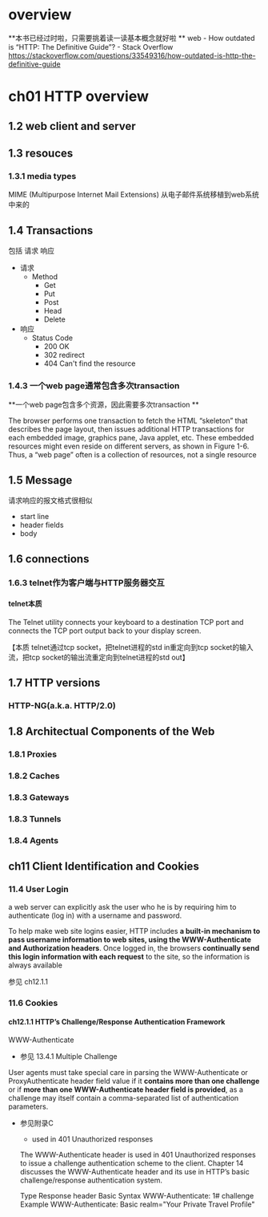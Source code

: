

# overview

**本书已经过时啦，只需要挑着读一读基本概念就好啦 **
web - How outdated is “HTTP: The Definitive Guide”? - Stack Overflow
<https://stackoverflow.com/questions/33549316/how-outdated-is-http-the-definitive-guide>



# ch01 HTTP overview

## 1.2 web client and server

## 1.3 resouces

### 1.3.1 media types

MIME (Multipurpose Internet Mail Extensions) 
从电子邮件系统移植到web系统中来的

## 1.4 Transactions

包括 请求 响应 


- 请求
	- Method
		- Get
		- Put
		- Post
		- Head
		- Delete
- 响应
	- Status Code
		- 200 OK
		- 302 redirect
		- 404 Can't find the resource

### 1.4.3 一个web page通常包含多次transaction

**一个web page包含多个资源，因此需要多次transaction **

The browser performs one transaction to fetch the HTML
“skeleton” that describes the page layout, then issues additional HTTP transactions
for each embedded image, graphics pane, Java applet, etc. These embedded
resources might even reside on different servers, as shown in Figure 1-6. Thus, a
“web page” often is a collection of resources, not a single resource

## 1.5 Message

请求响应的报文格式很相似

- start line
- header fields
- body



## 1.6 connections

### 1.6.3 telnet作为客户端与HTTP服务器交互


#### telnet本质
The Telnet utility connects your keyboard to a destination TCP port and connects the TCP port output back to your display screen. 

【本质 telnet通过tcp socket，把telnet进程的std in重定向到tcp socket的输入流，把tcp socket的输出流重定向到telnet进程的std out】


## 1.7 HTTP versions


### HTTP-NG(a.k.a. HTTP/2.0)



## 1.8 Architectual Components of the Web


### 1.8.1 Proxies


### 1.8.2 Caches 


### 1.8.3 Gateways


### 1.8.3 Tunnels


### 1.8.4 Agents







## ch11 Client Identification and Cookies


### 11.4 User Login

 a web server can explicitly ask the user who he is by requiring him to authenticate (log in) with a username and password.

To help make web site logins easier, HTTP includes **a built-in mechanism to pass username information to web sites, using the WWW-Authenticate and Authorization headers**. Once logged in, the browsers **continually send this login information with each request** to the site, so the information is always available

参见 ch12.1.1



### 11.6 Cookies




#### ch12.1.1 HTTP’s Challenge/Response Authentication Framework

WWW-Authenticate

- 参见 13.4.1 Multiple Challenge

User agents must take special care in parsing the WWW-Authenticate or ProxyAuthenticate header field value if it **contains more than one challenge** or if **more than one WWW-Authenticate header field is provided**, as a challenge may itself contain a comma-separated list of authentication parameters. 


- 参见附录C 
	- used in 401 Unauthorized responses

	The WWW-Authenticate header is used in 401 Unauthorized responses to issue a challenge authentication scheme to the client. Chapter 14 discusses the WWW-Authenticate header and its use in HTTP’s basic challenge/response authentication system.

	Type 			Response header
	Basic Syntax 	WWW-Authenticate: 1# challenge
	Example 		WWW-Authenticate: Basic realm="Your Private Travel Profile"

